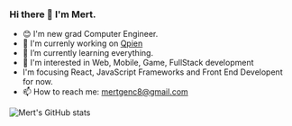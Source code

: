 ### Hi there 👋 I'm Mert.

- 😊 I'm new grad Computer Engineer.
- 🔭 I'm currenly working on [Qpien](http://qpien.com)
- 🌱 I’m currently learning everything.
- 💬 I'm interested in Web, Mobile, Game, FullStack development
- I'm focusing React, JavaScript Frameworks and Front End Developent for now.
- 📫 How to reach me: mertgenc8@gmail.com

![Mert's GitHub stats](https://github-readme-stats.vercel.app/api?username=vnylbscr&hide=contribs,prs)


